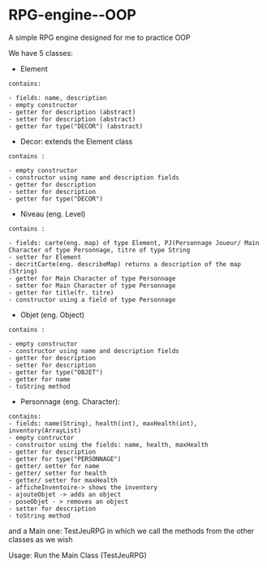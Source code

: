 # RPG-engine--OOP
A simple RPG engine designed for me to practice OOP

We have 5 classes:
- Element
```
contains:

- fields: name, description
- empty constructor
- getter for description (abstract)
- setter for description (abstract)
- getter for type("DECOR") (abstract)
```
- Decor: extends the Element class
```
contains :

- empty constructor
- constructor using name and description fields
- getter for description
- setter for description
- getter for type("DECOR")
```

- Niveau (eng. Level)
```
contains :

- fields: carte(eng. map) of type Element, PJ(Personnage Joueur/ Main Character of type Personnage, titre of type String
- setter for Element
- decritCarte(eng. describeMap) returns a description of the map (String)
- getter for Main Character of type Personnage
- setter for Main Character of type Personnage
- getter for title(fr. titre)
- constructor using a field of type Personnage 
```

- Objet (eng. Object)
```
contains :

- empty constructor
- constructor using name and description fields
- getter for description
- setter for description
- getter for type("OBJET")
- getter for name
- toString method
```

- Personnage (eng. Character):
```
contains:
- fields: name(String), health(int), maxHealth(int), inventory(ArrayList)
- empty contructor
- constructor using the fields: name, health, maxHealth
- getter for description
- getter for type("PERSONNAGE")
- getter/ setter for name
- getter/ setter for health
- getter/ setter for maxHealth
- afficheInventoire-> shows the inventory
- ajouteObjet -> adds an object
- poseObjet - > removes an object
- setter for description
- toString method
```
and a Main one: TestJeuRPG in which we call the methods from the other classes as we wish

Usage:
Run the Main Class (TestJeuRPG)
